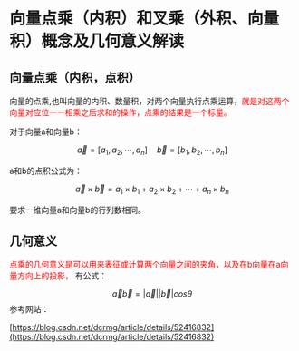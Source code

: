 # 向量点乘（内积）和叉乘（外积、向量积）概念及几何意义解读

## 向量点乘（内积，点积）

向量的点乘,也叫向量的内积、数量积，对两个向量执行点乘运算，<font color="red">就是对这两个向量对应位一一相乘之后求和的操作，点乘的结果是一个标量。</font>

对于向量a和向量b：

$$
\vec a = [a_1,a_2,\cdots,a_n] \quad \vec b = [b_1,b_2,\cdots,b_n]
$$

a和b的点积公式为：

$$
\vec a \times \vec b = a_1 \times b_1 + a_2 \times b_2 + \cdots + a_n \times b_n
$$

要求一维向量a和向量b的行列数相同。

## 几何意义

<font color="red">点乘的几何意义是可以用来表征或计算两个向量之间的夹角，以及在b向量在a向量方向上的投影，</font> 有公式：

$$\vec a \vec b = |\vec a| |\vec b| cos\theta$$
参考网站：

[https://blog.csdn.net/dcrmg/article/details/52416832](https://blog.csdn.net/dcrmg/article/details/52416832)